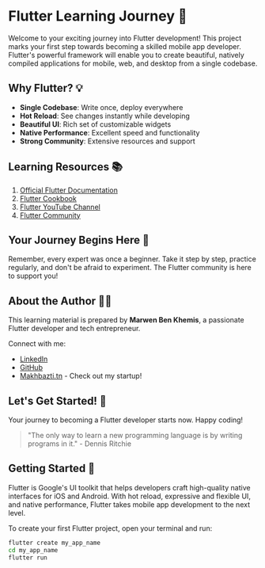 # Flutter Learning Journey 🚀

Welcome to your exciting journey into Flutter development! This project marks your first step towards becoming a skilled mobile app developer. Flutter's powerful framework will enable you to create beautiful, natively compiled applications for mobile, web, and desktop from a single codebase.

## Why Flutter? 💡

- **Single Codebase**: Write once, deploy everywhere
- **Hot Reload**: See changes instantly while developing
- **Beautiful UI**: Rich set of customizable widgets
- **Native Performance**: Excellent speed and functionality
- **Strong Community**: Extensive resources and support

## Learning Resources 📚

1. [Official Flutter Documentation](https://docs.flutter.dev/)
2. [Flutter Cookbook](https://docs.flutter.dev/cookbook)
3. [Flutter YouTube Channel](https://www.youtube.com/c/flutterdev)
4. [Flutter Community](https://flutter.dev/community)

## Your Journey Begins Here 🎯

Remember, every expert was once a beginner. Take it step by step, practice regularly, and don't be afraid to experiment. The Flutter community is here to support you!

## About the Author 👨‍💻

This learning material is prepared by **Marwen Ben Khemis**, a passionate Flutter developer and tech entrepreneur.

Connect with me:
- [LinkedIn](https://www.linkedin.com/in/marwen-ben-khemis-113809118/)
- [GitHub](https://github.com/marwenbk)
- [Makhbazti.tn](https://makhbazti.tn) - Check out my startup!

## Let's Get Started! 🚀

Your journey to becoming a Flutter developer starts now. Happy coding! 

> "The only way to learn a new programming language is by writing programs in it." - Dennis Ritchie
> 
## Getting Started 🌟

Flutter is Google's UI toolkit that helps developers craft high-quality native interfaces for iOS and Android. With hot reload, expressive and flexible UI, and native performance, Flutter takes mobile app development to the next level.

To create your first Flutter project, open your terminal and run: 

```bash
flutter create my_app_name
cd my_app_name
flutter run
```